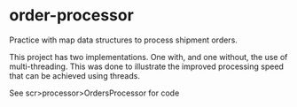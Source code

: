 # order-processor

Practice with map data structures to process shipment orders.

This project has two implementations. One with, and one without, the use of multi-threading. 
This was done to illustrate the improved processing speed that can be achieved using threads.

See scr>processor>OrdersProcessor for code
